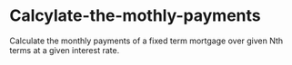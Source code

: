 # Calcylate-the-mothly-payments

Calculate the monthly payments of a fixed term mortgage over given Nth terms at a given interest rate.